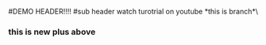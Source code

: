 #DEMO
HEADER!!!!
#sub header
watch turotrial on youtube
\*this is branch*\
### this is new plus above